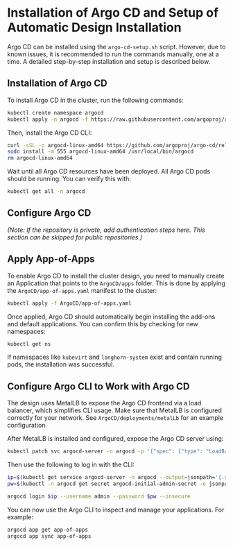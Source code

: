 # Installation of Argo CD and Setup of Automatic Design Installation

Argo CD can be installed using the `argo-cd-setup.sh` script. However, due to known issues, it is recommended to run the commands manually, one at a time. A detailed step-by-step installation and setup is described below.

## Installation of Argo CD

To install Argo CD in the cluster, run the following commands:

```sh
kubectl create namespace argocd
kubectl apply -n argocd -f https://raw.githubusercontent.com/argoproj/argo-cd/stable/manifests/install.yaml
```

Then, install the Argo CD CLI:

```sh
curl -sSL -o argocd-linux-amd64 https://github.com/argoproj/argo-cd/releases/latest/download/argocd-linux-amd64
sudo install -m 555 argocd-linux-amd64 /usr/local/bin/argocd
rm argocd-linux-amd64
```

Wait until all Argo CD resources have been deployed. All Argo CD pods should be running. You can verify this with:

```sh
kubectl get all -n argocd
```

## Configure Argo CD

*(Note: If the repository is private, add authentication steps here. This section can be skipped for public repositories.)*

## Apply App-of-Apps

To enable Argo CD to install the cluster design, you need to manually create an Application that points to the `ArgoCD/apps` folder. This is done by applying the `ArgoCD/app-of-apps.yaml` manifest to the cluster:

```sh
kubectl apply -f ArgoCD/app-of-apps.yaml
```

Once applied, Argo CD should automatically begin installing the add-ons and default applications. You can confirm this by checking for new namespaces:

```sh
kubectl get ns
```

If namespaces like `kubevirt` and `longhorn-system` exist and contain running pods, the installation was successful.

## Configure Argo CLI to Work with Argo CD

The design uses MetalLB to expose the Argo CD frontend via a load balancer, which simplifies CLI usage. Make sure that MetalLB is configured correctly for your network. See `ArgoCD/deployments/metalLb` for an example configuration.

After MetalLB is installed and configured, expose the Argo CD server using:

```sh
kubectl patch svc argocd-server -n argocd -p '{"spec": {"type": "LoadBalancer"}}'
```

Then use the following to log in with the CLI:

```sh
ip=$(kubectl get service argocd-server -n argocd --output=jsonpath='{.status.loadBalancer.ingress[0].ip}')
pw=$(kubectl -n argocd get secret argocd-initial-admin-secret -o jsonpath="{.data.password}" | base64 -d)

argocd login $ip --username admin --password $pw --insecure
```

You can now use the Argo CLI to inspect and manage your applications. For example:

```sh
argocd app get app-of-apps
argocd app sync app-of-apps
```
